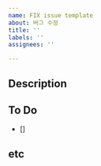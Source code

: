 ```yaml
---
name: FIX issue template
about: 버그 수정
title: ''
labels: ''
assignees: ''

---
```


## Description


## To Do
- []


## etc
